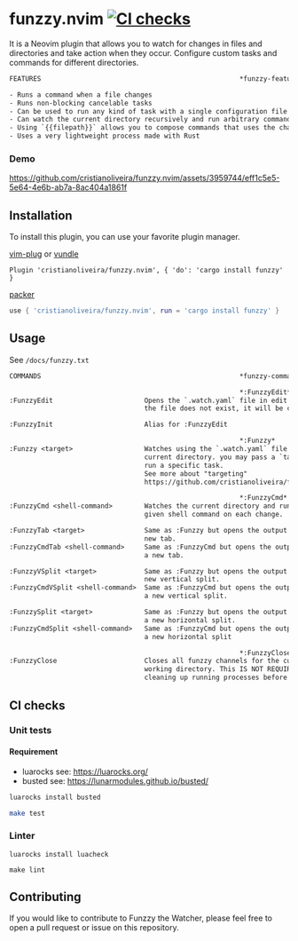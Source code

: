 # funzzy.nvim [![CI checks](https://github.com/cristianoliveira/funzzy.nvim/actions/workflows/on-push-main.yml/badge.svg)](https://github.com/cristianoliveira/funzzy.nvim/actions/workflows/on-push-main.yml)

It is a Neovim plugin that allows you to watch for changes in files and directories and take action when they occur. Configure custom tasks and commands for different directories.

```txt
FEATURES                                                  *funzzy-features*

- Runs a command when a file changes
- Runs non-blocking cancelable tasks
- Can be used to run any kind of task with a single configuration file
- Can watch the current directory recursively and run arbitrary commands
- Using `{{filepath}}` allows you to compose commands that uses the changed file
- Uses a very lightweight process made with Rust

```
### Demo



https://github.com/cristianoliveira/funzzy.nvim/assets/3959744/eff1c5e5-5e64-4e6b-ab7a-8ac404a1861f



## Installation

To install this plugin, you can use your favorite plugin manager.

[vim-plug](https://github.com/junegunn/vim-plug) or [vundle](https://github.com/VundleVim/Vundle.vim)

```vim
Plugin 'cristianoliveira/funzzy.nvim', { 'do': 'cargo install funzzy' }
```

[packer](https://github.com/wbthomason/packer.nvim)

```lua
use { 'cristianoliveira/funzzy.nvim', run = 'cargo install funzzy' }
```

## Usage

See `/docs/funzzy.txt`

```txt
COMMANDS                                                  *funzzy-commands*

                                                          *:FunzzyEdit*
:FunzzyEdit                       Opens the `.watch.yaml` file in edit mode. If
                                  the file does not exist, it will be created.

:FunzzyInit                       Alias for :FunzzyEdit

                                                          *:Funzzy*
:Funzzy <target>                  Watches using the `.watch.yaml` file in the
                                  current directory. you may pass a `target` to
                                  run a specific task.
                                  See more about "targeting"
                                  https://github.com/cristianoliveira/funzzy#running

                                                          *:FunzzyCmd*
:FunzzyCmd <shell-command>        Watches the current directory and runs the
                                  given shell command on each change.

:FunzzyTab <target>               Same as :Funzzy but opens the output in a
                                  new tab.
:FunzzyCmdTab <shell-command>     Same as :FunzzyCmd but opens the output in
                                  a new tab.

:FunzzyVSplit <target>            Same as :Funzzy but opens the output in a
                                  new vertical split.
:FunzzyCmdVSplit <shell-command>  Same as :FunzzyCmd but opens the output in
                                  a new vertical split.

:FunzzySplit <target>             Same as :Funzzy but opens the output in
                                  a new horizontal split.
:FunzzyCmdSplit <shell-command>   Same as :FunzzyCmd but opens the output in
                                  a new horizontal split

                                                          *:FunzzyClose*
:FunzzyClose                      Closes all funzzy channels for the current
                                  working directory. This IS NOT REQUIRED for
                                  cleaning up running processes before exiting vim

```

## CI checks

### Unit tests

#### Requirement
 - luarocks see: https://luarocks.org/
 - busted see: https://lunarmodules.github.io/busted/

```bash
luarocks install busted

make test
```

### Linter

```
luarocks install luacheck

make lint
```

## Contributing

If you would like to contribute to Funzzy the Watcher, please feel free to open a pull request or issue on this repository.
